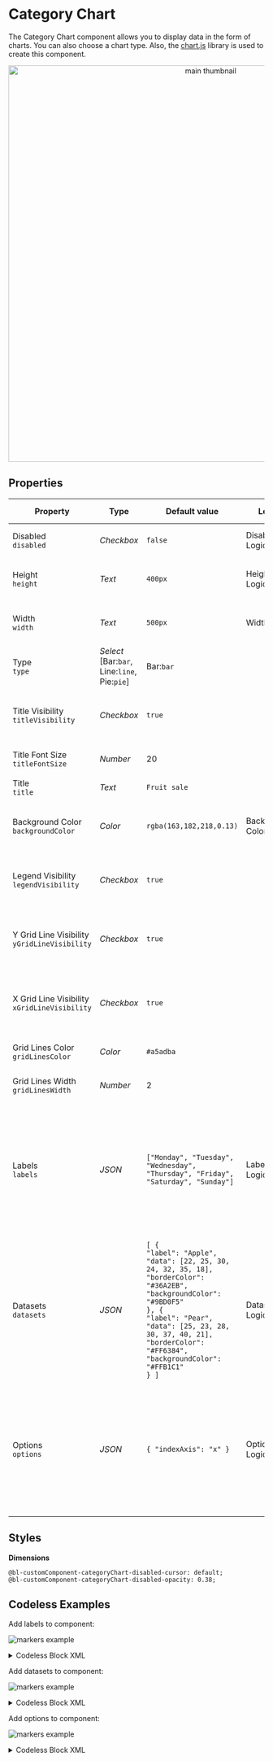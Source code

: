 # Category Chart
The Category Chart component allows you to display data in the form of charts. You can also choose a chart type. Also, the [chart.js](https://www.chartjs.org/) library is used to create this component.

<p align="center">
  <img src="./thumbnail.png" alt="main thumbnail" width="780"/>
</p>

## Properties

| Property                                          | Type                                              | Default value                                                                                                                                                                                                                                                                                                     | Logic                  | Data Binding | UI Setting | Description                                                                                                                                                                                                                                                           |
|---------------------------------------------------|---------------------------------------------------|-------------------------------------------------------------------------------------------------------------------------------------------------------------------------------------------------------------------------------------------------------------------------------------------------------------------|------------------------|--------------|------------|-----------------------------------------------------------------------------------------------------------------------------------------------------------------------------------------------------------------------------------------------------------------------|
| Disabled <br> `disabled`                          | *Checkbox*                                        | `false`                                                                                                                                                                                                                                                                                                           | Disabled Logic         | YES          | YES        | This logic allows to disable the component.                                                                                                                                                                                                                           |
| Height <br> `height`                              | *Text*                                            | `400px`                                                                                                                                                                                                                                                                                                           | Height Logic           | YES          | YES        | This logic allows to determine the height of a component.                                                                                                                                                                                                             |
| Width <br> `width`                                | *Text*                                            | `500px`                                                                                                                                                                                                                                                                                                           | Width Logic            | YES          | YES        | This logic allows to determine the width of a component.                                                                                                                                                                                                              |
| Type <br> `type`                                  | *Select* <br> [Bar:`bar`, Line:`line`, Pie:`pie`] | Bar:`bar`                                                                                                                                                                                                                                                                                                         |                        | NO           | YES        | Controls the chart type of the component.                                                                                                                                                                                                                             |
| Title Visibility <br> `titleVisibility`           | *Checkbox*                                        | `true`                                                                                                                                                                                                                                                                                                            |                        | NO           | YES        | Controls whether the chart title is hidden or displayed by default.                                                                                                                                                                                                   |
| Title Font Size <br> `titleFontSize`              | *Number*                                          | 20                                                                                                                                                                                                                                                                                                                |                        | NO           | YES        | Controls the font size of the chart title.                                                                                                                                                                                                                            |
| Title <br> `title`                                | *Text*                                            | `Fruit sale`                                                                                                                                                                                                                                                                                                      |                        | NO           | YES        | Controls the title of the chart.                                                                                                                                                                                                                                      |
| Background Color <br> `backgroundColor`           | *Color*                                           | `rgba(163,182,218,0.13)`                                                                                                                                                                                                                                                                                          | Background Color Logic | YES          | YES        | This logic allows to determine the background color of the chart.                                                                                                                                                                                                     |
| Legend Visibility <br> `legendVisibility`         | *Checkbox*                                        | `true`                                                                                                                                                                                                                                                                                                            |                        | NO           | YES        | Controls whether the chart legend is hidden or displayed by default.                                                                                                                                                                                                  |
| Y Grid Line Visibility <br> `yGridLineVisibility` | *Checkbox*                                        | `true`                                                                                                                                                                                                                                                                                                            |                        | NO           | YES        | Controls whether the chart's vertical grid line is hidden or displayed by default.                                                                                                                                                                                    |
| X Grid Line Visibility <br> `xGridLineVisibility` | *Checkbox*                                        | `true`                                                                                                                                                                                                                                                                                                            |                        | NO           | YES        | Controls whether the chart's horizontal grid line is hidden or displayed by default.                                                                                                                                                                                  |
| Grid Lines Color <br> `gridLinesColor`            | *Color*                                           | `#a5adba`                                                                                                                                                                                                                                                                                                         |                        | NO           | YES        | Controls the color of the chart grid lines.                                                                                                                                                                                                                           |
| Grid Lines Width <br> `gridLinesWidth`            | *Number*                                          | 2                                                                                                                                                                                                                                                                                                                 |                        | NO           | YES        | Controls the thickness of the chart grid lines.                                                                                                                                                                                                                       |
| Labels <br> `labels`                              | *JSON*                                            | `["Monday", "Tuesday", "Wednesday", "Thursday", "Friday", "Saturday", "Sunday"]`                                                                                                                                                                                                                                  | Labels Logic           | YES          | YES        | This logic allows to set chart labels that are used to indicate the index axis (x-axis by default). Watch [Codeless Examples](#examples). <br> Signature of labels: list of strings `[String, String]`.                                                               |
| Datasets <br> `datasets`                          | *JSON*                                            | `[ {` <br> `"label": "Apple",` <br> `"data": [22, 25, 30, 24, 32, 35, 18],` <br> `"borderColor": "#36A2EB",` <br> `"backgroundColor": "#9BD0F5"` <br> `}, {` <br> `"label": "Pear",` <br> `"data": [25, 23, 28, 30, 37, 40, 21],` <br> `"borderColor": "#FF6384",` <br> `"backgroundColor": "#FFB1C1"` <br> `} ]` | Datasets Logic         | YES          | YES        | This logic allows to set datasets for drawing the chart. Watch [Codeless Examples](#examples). <br> Signature of datasets: list of objects `{label: String, data: Array, borderColor: String \| Array, backgroundColor: String \| Array}`.                            |
| Options <br> `options`                            | *JSON*                                            | `{ "indexAxis": "x" }`                                                                                                                                                                                                                                                                                            | Options Logic          | YES          | YES        | This logic allows to set additional chart options. Watch [Codeless Examples](#examples). <br> Signature of options: object `{indexAxis: x \| y}`. <br> More options in the [chart.js library documentation](https://www.chartjs.org/docs/4.3.0/general/options.html). |

## Styles

**Dimensions**
````
@bl-customComponent-categoryChart-disabled-cursor: default;
@bl-customComponent-categoryChart-disabled-opacity: 0.38;
````

## <a id="examples"></a> Codeless Examples

Add labels to component:

![markers example](./example-images/set-labels.png)

<details>
<summary>Codeless Block XML</summary>

```
<block xmlns="http://www.w3.org/1999/xhtml" type="lists_create_with" id="#z`n6!aH9])82aC?2ST;" x="300.3515625" y="246"><mutation items="7"></mutation><value name="ADD0"><block type="text" id="mWN~jwJXx)~b?|Za)qdC"><field name="TEXT">Monday</field></block></value><value name="ADD1"><block type="text" id="V)1X-g+ygILbSUbuuIeU"><field name="TEXT">Tuesday</field></block></value><value name="ADD2"><block type="text" id="$~/axmZ]$wD@cO9{{AKs"><field name="TEXT">Wednesday</field></block></value><value name="ADD3"><block type="text" id="%=`J|-*7`M^!g.HMVVOd"><field name="TEXT">Thursday</field></block></value><value name="ADD4"><block type="text" id="`MI!W!LW3GysELB@]#7@"><field name="TEXT">Friday</field></block></value><value name="ADD5"><block type="text" id="qDJwh%,Og48y$oo((qw)"><field name="TEXT">Saturday</field></block></value><value name="ADD6"><block type="text" id="(~/1Un7w:G$f{(6,%csb"><field name="TEXT">Sunday</field></block></value></block>
```
</details>

Add datasets to component:

![markers example](./example-images/set-datasets.png)

<details>
<summary>Codeless Block XML</summary>

```
<block xmlns="http://www.w3.org/1999/xhtml" type="lists_create_with" id="`pUanX9j%oLGO}8eN[Db" x="241.0078125" y="56"><mutation items="3"></mutation><value name="ADD0"><block type="create_object" id="Q`cKX%ZTG:RY9}0H,x6%"><mutation><properties><item id="property" prop-name="label"></item><item id="property" prop-name="data"></item><item id="property" prop-name="borderColor"></item><item id="property" prop-name="backgroundColor"></item></properties></mutation><value name="create_object_mutator_container_properties_stack_property0"><block type="text" id="C3}o5Ts{FxT6rKw:/yJf"><field name="TEXT">Apple</field></block></value><value name="create_object_mutator_container_properties_stack_property1"><block type="lists_create_with" id="jg*jxpD3!6mR|cflmQgq"><mutation items="7"></mutation><value name="ADD0"><block type="math_number" id="Q`1#ZS:A:0jqq?UDXrub"><field name="NUM">22</field></block></value><value name="ADD1"><block type="math_number" id="zuo[`{t*yq@_7uEBhin~"><field name="NUM">25</field></block></value><value name="ADD2"><block type="math_number" id="B0nS#?{g%/R$-6IkVmzE"><field name="NUM">30</field></block></value><value name="ADD3"><block type="math_number" id="u4O{dRY+iasK7n5M54Lc"><field name="NUM">24</field></block></value><value name="ADD4"><block type="math_number" id="{}YC/l0dty4j3|{dg|(g"><field name="NUM">32</field></block></value><value name="ADD5"><block type="math_number" id="da!f+50W#/B]FymW?7]8"><field name="NUM">35</field></block></value><value name="ADD6"><block type="math_number" id="VEHus:CeNVY3Ghfn0m-X"><field name="NUM">18</field></block></value></block></value><value name="create_object_mutator_container_properties_stack_property2"><block type="text" id="(,yYFTpN8Pt}DL9~nEXa"><field name="TEXT">#36A2EB</field></block></value><value name="create_object_mutator_container_properties_stack_property3"><block type="text" id="l](iCnk2df!jJ[1-w0Td"><field name="TEXT">#9BD0F5</field></block></value></block></value><value name="ADD1"><block type="create_object" id="T8g:,X*qVI0m+O0tLHlZ"><mutation><properties><item id="property" prop-name="label"></item><item id="property" prop-name="data"></item><item id="property" prop-name="borderColor"></item><item id="property" prop-name="backgroundColor"></item></properties></mutation><value name="create_object_mutator_container_properties_stack_property0"><block type="text" id="y2AB(-$UDWvhl:4G5_G{"><field name="TEXT">Pear</field></block></value><value name="create_object_mutator_container_properties_stack_property1"><block type="lists_create_with" id="7,SaZD?;igd#eJ;JE)t5"><mutation items="7"></mutation><value name="ADD0"><block type="math_number" id="(uKoZ`=4%q0AsfuV4DQU"><field name="NUM">25</field></block></value><value name="ADD1"><block type="math_number" id="I9-kc2$}=rPgwa;L=^c5"><field name="NUM">23</field></block></value><value name="ADD2"><block type="math_number" id="ulqWak?YyF$W8/hgkcgu"><field name="NUM">28</field></block></value><value name="ADD3"><block type="math_number" id="8L.y#z)*Fx~{*xu{M5a`"><field name="NUM">30</field></block></value><value name="ADD4"><block type="math_number" id="!@,%RRjX:a.na?lBFeJ]"><field name="NUM">37</field></block></value><value name="ADD5"><block type="math_number" id="unx!*J%=^4*R9CIlG1AI"><field name="NUM">40</field></block></value><value name="ADD6"><block type="math_number" id="5{zS4pz;U4|rV2kGN0SA"><field name="NUM">21</field></block></value></block></value><value name="create_object_mutator_container_properties_stack_property2"><block type="text" id="eD,#8]HM-*7!9XoN-}[w"><field name="TEXT">#FF6384</field></block></value><value name="create_object_mutator_container_properties_stack_property3"><block type="text" id="HpYe[!V7v=k?,}s$WG#}"><field name="TEXT">#FFB1C1</field></block></value></block></value><value name="ADD2"><block type="create_object" id="xJjmQd{nQG-e2cTD=K4G"><mutation><properties><item id="property" prop-name="label"></item><item id="property" prop-name="data"></item><item id="property" prop-name="borderColor"></item><item id="property" prop-name="backgroundColor"></item></properties></mutation><value name="create_object_mutator_container_properties_stack_property0"><block type="text" id="xG3)`?N#Zjwgs(8^dyj/"><field name="TEXT">Mango</field></block></value><value name="create_object_mutator_container_properties_stack_property1"><block type="lists_create_with" id=":=^t`0ihNOPENO[KgkU?"><mutation items="7"></mutation><value name="ADD0"><block type="math_number" id="uft+Uok^1]g=$$JnnnTY"><field name="NUM">50</field></block></value><value name="ADD1"><block type="math_number" id="i-oetEkWe|wT5od74dR,"><field name="NUM">55</field></block></value><value name="ADD2"><block type="math_number" id=",g}~w*lxZ(ony^kFWZ[x"><field name="NUM">53</field></block></value><value name="ADD3"><block type="math_number" id="Fgu[]:*Hpz;CVu{aTR{C"><field name="NUM">49</field></block></value><value name="ADD4"><block type="math_number" id="!!@ls3YVN9zZZcZeeC2x"><field name="NUM">67</field></block></value><value name="ADD5"><block type="math_number" id="V9ges@GVkfFDnVvhLY0v"><field name="NUM">70</field></block></value><value name="ADD6"><block type="math_number" id="d`SE0d*`JubtrgJU/M2a"><field name="NUM">38</field></block></value></block></value><value name="create_object_mutator_container_properties_stack_property2"><block type="text" id="%7l)Dc~=BN!%jq/59Lp~"><field name="TEXT">orange</field></block></value><value name="create_object_mutator_container_properties_stack_property3"><block type="text" id="XwAfrUIYvzlU*h^vpkfA"><field name="TEXT">red</field></block></value></block></value></block>
```
</details>

Add options to component:

![markers example](./example-images/set-options.png)

<details>
<summary>Codeless Block XML</summary>

```
<block xmlns="http://www.w3.org/1999/xhtml" type="create_object" id="796=**sBs]~tQ^,@/Y2C" x="185.6796875" y="231"><mutation><properties><item id="property" prop-name="indexAxis"></item></properties></mutation><value name="create_object_mutator_container_properties_stack_property0"><block type="text" id=":ZJPjrN6}~f`cc(W3)lf"><field name="TEXT">x</field></block></value></block>
```
</details>
